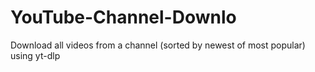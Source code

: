 # YouTube-Channel-Downlo
Download all videos from a channel (sorted by newest of most popular) using yt-dlp
